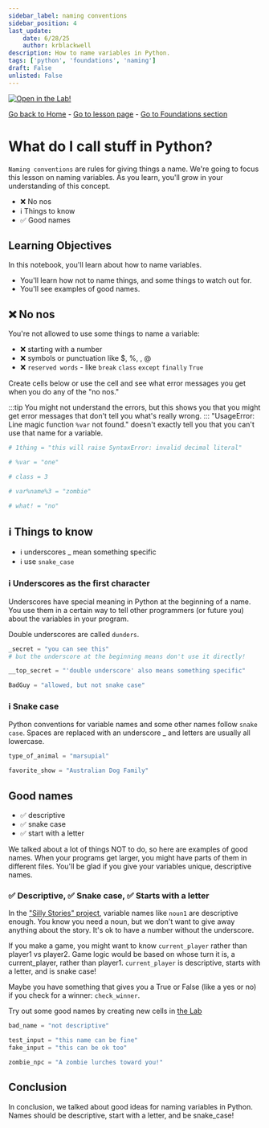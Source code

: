 ```yaml
---
sidebar_label: naming conventions
sidebar_position: 4
last_update:
    date: 6/28/25
    author: krblackwell
description: How to name variables in Python.
tags: ['python', 'foundations', 'naming']
draft: False
unlisted: False
---
```




<!-- markdownlint-disable MD033 MD041 -->
<a href="/lite/lab/index.html?path=python/01-foundations/04-naming-conventions.ipynb" target="_blank">
  <img src="https://jupyterlite.rtfd.io/en/latest/_static/badge.svg" alt="Open in the Lab!" />
</a>
<!-- markdownlint-enable MD033 MD041 -->


<!-- markdownlint-disable-next-line MD041 -->
[Go back to Home](/) - [Go to lesson page](/docs/python/foundations/naming-conventions) - [Go to Foundations section](/docs/python/foundations)

# What do I call stuff in Python?

`Naming conventions` are rules for giving things a name. We're going to focus this lesson on naming variables. As you learn, you'll grow in your understanding of this concept.

- ❌ No nos
- ℹ️ Things to know
- ✅ Good names

## Learning Objectives

In this notebook, you'll learn about how to name variables.

- You'll learn how not to name things, and some things to watch out for.
- You'll see examples of good names.

## ❌ No nos

You're not allowed to use some things to name a variable:

- ❌ starting with a number
- ❌ symbols or punctuation like $, %, , @
- ❌ `reserved words` - like `break` `class` `except` `finally` `True`

Create cells below or use the cell and see what error messages you get when you do any of the "no nos."

:::tip
You might not understand the errors, but this shows you that you might get error messages that don't tell you what's really wrong.
:::
"UsageError: Line magic function `%var` not found." doesn't exactly tell you that you can't use that name for a variable.


```python
# 1thing = "this will raise SyntaxError: invalid decimal literal"
```


```python
# %var = "one"
```


```python
# class = 3
```


```python
# var%name%3 = "zombie"
```


```python
# what! = "no"
```

## ℹ️ Things to know

- ℹ️ underscores _ mean something specific
- ℹ️ use `snake_case`

### ℹ️ Underscores as the first character

Underscores have special meaning in Python at the beginning of a name. You use them in a certain way to tell other programmers (or future you) about the variables in your program.

Double underscores are called `dunders`.



```python
_secret = "you can see this"
# but the underscore at the beginning means don't use it directly!
```


```python
__top_secret = "'double underscore' also means something specific"
```


```python
BadGuy = "allowed, but not snake case"
```

### ℹ️ Snake case

Python conventions for variable names and some other names follow `snake case`. Spaces are replaced with an underscore _ and letters are usually all lowercase.


```python
type_of_animal = "marsupial"
```


```python
favorite_show = "Australian Dog Family"
```

## Good names

- ✅ descriptive
- ✅ snake case
- ✅ start with a letter

We talked about a lot of things NOT to do, so here are examples of good names. When your programs get larger, you might have parts of them in different files. You'll be glad if you give your variables unique, descriptive names.

### ✅ Descriptive, ✅ Snake case, ✅ Starts with a letter

In the ["Silly Stories" project](/docs/python/foundations/projects/silly-stories-v1), variable names like `noun1` are descriptive enough. You know you need a noun, but we don't want to give away anything about the story. It's ok to have a number without the underscore.

If you make a game, you might want to know `current_player` rather than player1 vs player2. Game logic would be based on whose turn it is, a current_player, rather than player1. `current_player` is descriptive, starts with a letter, and is snake case!

Maybe you have something that gives you a True or False (like a yes or no) if you check for a winner: `check_winner`.
<!-- markdownlint-disable-next-line MD033 -->
Try out some good names by creating new cells in <a href="/lite/lab/index.html?path=python/01-foundations/04-naming-conventions.ipynb">the Lab</a>


```python
bad_name = "not descriptive"
```


```python
test_input = "this name can be fine"
fake_input = "this can be ok too"
```


```python
zombie_npc = "A zombie lurches toward you!"
```

## Conclusion

In conclusion, we talked about good ideas for naming variables in Python. Names should be descriptive, start with a letter, and be snake_case!
